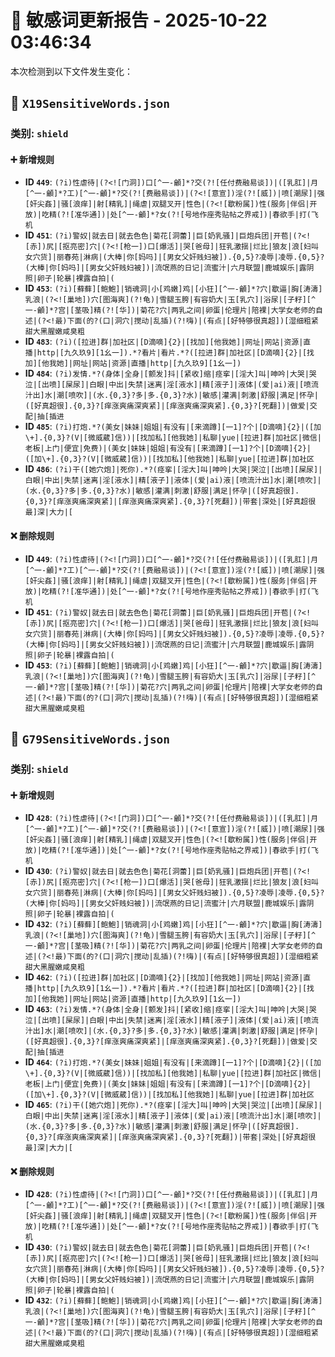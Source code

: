 # 📝 敏感词更新报告 - 2025-10-22 03:46:34

本次检测到以下文件发生变化：

## 📄 `X19SensitiveWords.json`

### 类别: `shield`

#### ➕ 新增规则
- **ID `449`**: `(?i)性虐待|(?<![门洞])口[^一-龥]*?交(?![任付费融易谈])|([乳肛]|月[^一-龥]*?工)[^一-龥]*?交(?![费融易谈])|(?<![意宣])淫(?![威])|喷[潮尿]|强[奸尖姦]|骚[浪痒]|射[精乳]|绳虐|双腿叉开|性色|(?<![歇粉属])性(服务|伴侣|开放)|吃精(?![准华通])|处[^一-龥]*?女(?![号地作座秀贴帖之界戒])|春欲手|打(飞机`
- **ID `451`**: `(?i)警奴|就去日|就去色色|菊花[洞蕾]|巨[奶乳骚]|巨炮兵团|开苞|(?<![赤])尻|[抠亮密]穴|(?<![枪一])口[爆活]|哭[爸母]|狂乳激揺|烂比|狼友|浪[妇叫女穴货]|丽春苑|淋病|(大棒|你[妈吗]|[男女父奸贱妇被]).{0,5}?凌辱|凌辱.{0,5}?(大棒|你[妈吗]|[男女父奸贱妇被])|流氓燕的日记|流蜜汁|六月联盟|鹿城娱乐|露阴照|卵子|轮暴|裸露自拍|(`
- **ID `453`**: `(?i)[蘚藓][鲍鮑]|销魂洞|小[鸡嫩]鸡|[小狂][^一-龥]*?穴|歇逼|胸[涛濤]乳浪|(?<![巢地])穴[图海爽](?!龟)|雪腿玉胯|有容奶大|玉[乳穴]|浴尿|[子籽][^一-龥]*?宫|[茎吸]精(?![华])|菊花?穴|两乳之间|卵蛋|伦理片|陪裸|大学女老师的自述|(?<!最)下面(的?(口|洞穴|搅动|乱插)(?!嗨)|(有点|[好特够很真超])[湿细粗紧甜大黑腥嫩咸臭粗`
- **ID `483`**: `(?i)([拉进]群|加社区|[D滴嘀]{2}|[找加][他我她]|网址|网站|资源|直播|http|[九久玖9][1幺一]).*?看片|看片.*?([拉进]群|加社区|[D滴嘀]{2}|[找加][他我她]|网址|网站|资源|直播|http|[九久玖9][1幺一])`
- **ID `484`**: `(?i)发情.*?(身体|全身|[颤发]抖|[紧收]缩|痉挛|[淫大]叫|呻吟|大哭|哭泣|[出喷][屎尿]|白眼|中出|失禁|迷离|淫[液水]|精[液子]|液体|(爱|ai)液|[喷流汁出]水|潮[喷吹]|(水.{0,3}?多|多.{0,3}?水)|敏感|灌满|刺激|舒服|满足|怀孕|([好真超很].{0,3}?[痒涨爽痛深爽紧]|[痒涨爽痛深爽紧].{0,3}?[死翻])|做爱|交配|抽[插进`
- **ID `485`**: `(?i)打炮.*?(美女|妹妹|姐姐|有没有|[来滴蹲][一1]?个|[D滴嘀]{2}|([加\+].{0,3}?(V|[微威葳]信))|[找加私][他我她]|私聊|yue|[拉进]群|加社区|微信|老板|上门|便宜|免费)|(美女|妹妹|姐姐|有没有|[来滴蹲][一1]?个|[D滴嘀]{2}|([加\+].{0,3}?(V|[微威葳]信))|[找加私][他我她]|私聊|yue|[拉进]群|加社区`
- **ID `486`**: `(?i)干([她穴炮]|死你).*?(痉挛|[淫大]叫|呻吟|大哭|哭泣|[出喷][屎尿]|白眼|中出|失禁|迷离|淫[液水]|精[液子]|液体|(爱|ai)液|[喷流汁出]水|潮[喷吹]|(水.{0,3}?多|多.{0,3}?水)|敏感|灌满|刺激|舒服|满足|怀孕|([好真超很].{0,3}?[痒涨爽痛深爽紧]|[痒涨爽痛深爽紧].{0,3}?[死翻])|带套|深处|[好真超很最]深|大力|[`

#### ❌ 删除规则
- **ID `449`**: `(?i)性虐待|(?<![门洞])口[^一-龥]*?交(?![任付费融易谈])|([乳肛]|月[^一-龥]*?工)[^一-龥]*?交(?![费融易谈])|(?<![意宣])淫(?![威])|喷[潮尿]|强[奸尖姦]|骚[浪痒]|射[精乳]|绳虐|双腿叉开|性色|(?<![歇粉属])性(服务|伴侣|开放)|吃精(?![准华通])|处[^一-龥]*?女(?![号地作座秀贴帖之界戒])|春欲手|打(飞机`
- **ID `451`**: `(?i)警奴|就去日|就去色色|菊花[洞蕾]|巨[奶乳骚]|巨炮兵团|开苞|(?<![赤])尻|[抠亮密]穴|(?<![枪一])口[爆活]|哭[爸母]|狂乳激揺|烂比|狼友|浪[妇叫女穴货]|丽春苑|淋病|(大棒|你[妈吗]|[男女父奸贱妇被]).{0,5}?凌辱|凌辱.{0,5}?(大棒|你[妈吗]|[男女父奸贱妇被])|流氓燕的日记|流蜜汁|六月联盟|鹿城娱乐|露阴照|卵子|轮暴|裸露自拍|(`
- **ID `453`**: `(?i)[蘚藓][鲍鮑]|销魂洞|小[鸡嫩]鸡|[小狂][^一-龥]*?穴|歇逼|胸[涛濤]乳浪|(?<![巢地])穴[图海爽](?!龟)|雪腿玉胯|有容奶大|玉[乳穴]|浴尿|[子籽][^一-龥]*?宫|[茎吸]精(?![华])|菊花?穴|两乳之间|卵蛋|伦理片|陪裸|大学女老师的自述|(?<!最)下面(的?(口|洞穴|搅动|乱插)(?!嗨)|(有点|[好特够很真超])[湿细粗紧甜大黑腥嫩咸臭粗`

## 📄 `G79SensitiveWords.json`

### 类别: `shield`

#### ➕ 新增规则
- **ID `428`**: `(?i)性虐待|(?<![门洞])口[^一-龥]*?交(?![任付费融易谈])|([乳肛]|月[^一-龥]*?工)[^一-龥]*?交(?![费融易谈])|(?<![意宣])淫(?![威])|喷[潮尿]|强[奸尖姦]|骚[浪痒]|射[精乳]|绳虐|双腿叉开|性色|(?<![歇粉属])性(服务|伴侣|开放)|吃精(?![准华通])|处[^一-龥]*?女(?![号地作座秀贴帖之界戒])|春欲手|打(飞机`
- **ID `430`**: `(?i)警奴|就去日|就去色色|菊花[洞蕾]|巨[奶乳骚]|巨炮兵团|开苞|(?<![赤])尻|[抠亮密]穴|(?<![枪一])口[爆活]|哭[爸母]|狂乳激揺|烂比|狼友|浪[妇叫女穴货]|丽春苑|淋病|(大棒|你[妈吗]|[男女父奸贱妇被]).{0,5}?凌辱|凌辱.{0,5}?(大棒|你[妈吗]|[男女父奸贱妇被])|流氓燕的日记|流蜜汁|六月联盟|鹿城娱乐|露阴照|卵子|轮暴|裸露自拍|(`
- **ID `432`**: `(?i)[蘚藓][鲍鮑]|销魂洞|小[鸡嫩]鸡|[小狂][^一-龥]*?穴|歇逼|胸[涛濤]乳浪|(?<![巢地])穴[图海爽](?!龟)|雪腿玉胯|有容奶大|玉[乳穴]|浴尿|[子籽][^一-龥]*?宫|[茎吸]精(?![华])|菊花?穴|两乳之间|卵蛋|伦理片|陪裸|大学女老师的自述|(?<!最)下面(的?(口|洞穴|搅动|乱插)(?!嗨)|(有点|[好特够很真超])[湿细粗紧甜大黑腥嫩咸臭粗`
- **ID `462`**: `(?i)([拉进]群|加社区|[D滴嘀]{2}|[找加][他我她]|网址|网站|资源|直播|http|[九久玖9][1幺一]).*?看片|看片.*?([拉进]群|加社区|[D滴嘀]{2}|[找加][他我她]|网址|网站|资源|直播|http|[九久玖9][1幺一])`
- **ID `463`**: `(?i)发情.*?(身体|全身|[颤发]抖|[紧收]缩|痉挛|[淫大]叫|呻吟|大哭|哭泣|[出喷][屎尿]|白眼|中出|失禁|迷离|淫[液水]|精[液子]|液体|(爱|ai)液|[喷流汁出]水|潮[喷吹]|(水.{0,3}?多|多.{0,3}?水)|敏感|灌满|刺激|舒服|满足|怀孕|([好真超很].{0,3}?[痒涨爽痛深爽紧]|[痒涨爽痛深爽紧].{0,3}?[死翻])|做爱|交配|抽[插进`
- **ID `464`**: `(?i)打炮.*?(美女|妹妹|姐姐|有没有|[来滴蹲][一1]?个|[D滴嘀]{2}|([加\+].{0,3}?(V|[微威葳]信))|[找加私][他我她]|私聊|yue|[拉进]群|加社区|微信|老板|上门|便宜|免费)|(美女|妹妹|姐姐|有没有|[来滴蹲][一1]?个|[D滴嘀]{2}|([加\+].{0,3}?(V|[微威葳]信))|[找加私][他我她]|私聊|yue|[拉进]群|加社区`
- **ID `465`**: `(?i)干([她穴炮]|死你).*?(痉挛|[淫大]叫|呻吟|大哭|哭泣|[出喷][屎尿]|白眼|中出|失禁|迷离|淫[液水]|精[液子]|液体|(爱|ai)液|[喷流汁出]水|潮[喷吹]|(水.{0,3}?多|多.{0,3}?水)|敏感|灌满|刺激|舒服|满足|怀孕|([好真超很].{0,3}?[痒涨爽痛深爽紧]|[痒涨爽痛深爽紧].{0,3}?[死翻])|带套|深处|[好真超很最]深|大力|[`

#### ❌ 删除规则
- **ID `428`**: `(?i)性虐待|(?<![门洞])口[^一-龥]*?交(?![任付费融易谈])|([乳肛]|月[^一-龥]*?工)[^一-龥]*?交(?![费融易谈])|(?<![意宣])淫(?![威])|喷[潮尿]|强[奸尖姦]|骚[浪痒]|射[精乳]|绳虐|双腿叉开|性色|(?<![歇粉属])性(服务|伴侣|开放)|吃精(?![准华通])|处[^一-龥]*?女(?![号地作座秀贴帖之界戒])|春欲手|打(飞机`
- **ID `430`**: `(?i)警奴|就去日|就去色色|菊花[洞蕾]|巨[奶乳骚]|巨炮兵团|开苞|(?<![赤])尻|[抠亮密]穴|(?<![枪一])口[爆活]|哭[爸母]|狂乳激揺|烂比|狼友|浪[妇叫女穴货]|丽春苑|淋病|(大棒|你[妈吗]|[男女父奸贱妇被]).{0,5}?凌辱|凌辱.{0,5}?(大棒|你[妈吗]|[男女父奸贱妇被])|流氓燕的日记|流蜜汁|六月联盟|鹿城娱乐|露阴照|卵子|轮暴|裸露自拍|(`
- **ID `432`**: `(?i)[蘚藓][鲍鮑]|销魂洞|小[鸡嫩]鸡|[小狂][^一-龥]*?穴|歇逼|胸[涛濤]乳浪|(?<![巢地])穴[图海爽](?!龟)|雪腿玉胯|有容奶大|玉[乳穴]|浴尿|[子籽][^一-龥]*?宫|[茎吸]精(?![华])|菊花?穴|两乳之间|卵蛋|伦理片|陪裸|大学女老师的自述|(?<!最)下面(的?(口|洞穴|搅动|乱插)(?!嗨)|(有点|[好特够很真超])[湿细粗紧甜大黑腥嫩咸臭粗`

